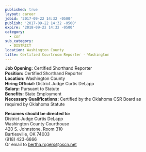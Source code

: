 ```yaml
---
published: true
layout: career
jobid: '2017-09-22 14:32 -0500'
publish: '2017-09-22 14:32 -0500'
expire: '2018-09-22 14:32 -0500'
category:
  - csr
sub_category:
  - DISTRICT
location: Washington County
title: Certified Courtroom Reporter - Washington
---
```

**Job Opening:** Certified Shorthand Reporter  
**Position:** Certified Shorthand Reporter  
**Location:** Washington County  
**Hiring Official:** District Judge Curtis DeLapp  
**Salary:** Pursuant to Statute  
**Benefits:** State Employment  
**Necessary Qualifications:** Certified by the Oklahoma CSR Board as required by Oklahoma Statute
 
**Resumes should be directed to:**   
District Judge Curtis DeLapp   
Washington County Courthouse  
420 S. Johnstone, Room 310  
Bartlesville, OK 74003  
(918) 423-6866  
Or email to [bertha.rogers@oscn.net](mailto:bertha.rogers@oscn.net)